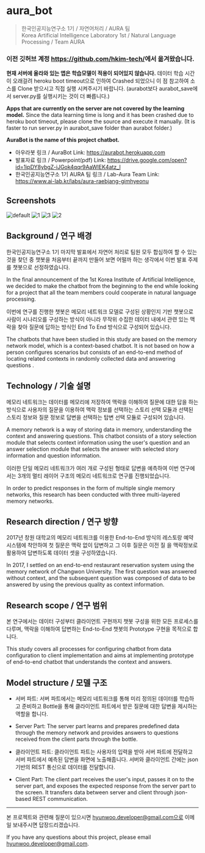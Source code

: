# aura_bot


> 한국인공지능연구소 1기 / 자연어처리 / AURA 팀</br>
> Korea Artificial Intelligence Laboratory 1st / Natural Language Processing / Team AURA

### 이전 깃허브 계정 <https://github.com/hkim-tech/>에서 옮겨왔습니다. 
<div>
<p>
<strong>현재 서버에 올라와 있는 앱은 학습모델이 적용이 되어있지 않습니다.</strong>
데이터 학습 시간이 오래걸려  heroku boot timeout으로 인하여 Crashed 되었으니 이 점 참고하여 소스를 Clone 받으시고 직접 실행 시켜주시기 바랍니다.
(aurabot보다 aurabot_save에서 server.py를 실행시키는 것이 더 빠릅니다.)
</p>
</div>
<div>
  <p>
<strong>Apps that are currently on the server are not covered by the learning model.</strong> Since the data learning time is long and it has been crashed due to heroku boot timeout, please clone the source and execute it manually. (It is faster to run server.py in aurabot_save folder than aurabot folder.)
  </p>
</div>
<div>
  <p>
<strong>AuraBot is the name of this project chatbot.</strong>
    
- 아우라봇 링크 / AuraBot Link: <https://aurabot.herokuapp.com>
- 발표자료 링크 / Powerpoint(pdf) Link: https://drive.google.com/open?id=1ipDY8ybgZ-iJGok4qqr9AaWIEK4atz_l
- 한국인공지능연구소 1기 AURA 팀 링크 / Lab-Aura Team Link: https://www.ai-lab.kr/labs/aura-raebjang-gimhyeonu
    </p>
  </div>
## Screenshots
![default](https://user-images.githubusercontent.com/41403001/44778524-29e4e900-abb8-11e8-9646-ce516b41419a.JPG)
![1](https://user-images.githubusercontent.com/41403001/44778580-5dc00e80-abb8-11e8-91d9-901fbfccc224.JPG)
![3](https://user-images.githubusercontent.com/41403001/44778623-73cdcf00-abb8-11e8-9ab5-3e9521e98ca1.JPG)
![2](https://user-images.githubusercontent.com/41403001/44778625-75979280-abb8-11e8-869d-4dd423a70c65.JPG)

## Background / 연구 배경
한국인공지능연구소 1기 마지막 발표에서 자연어 처리로 팀원 모두 합심하여 할 수 있는 것을 찾던 중 챗봇을 처음부터 끝까지 만들어 보면 어떨까 하는 생각에서 이번 발표 주제를 챗봇으로 선정하였습니다.

In the final announcement of the 1st Korea Institute of Artificial Intelligence, we decided to make the chatbot from the beginning to the end while looking for a project that all the team members could cooperate in natural language processing.

이번에 연구를 진행한 챗봇은 메모리 네트워크 모델로 구성된 상황인지 기반 챗봇으로 사람이 시나리오를 구성하는 방식이 아니라 무작위 수집한 데이터 내에서 관련 있는 맥락을 찾아 질문에 답하는 방식인 End To End 방식으로 구성되어 있습니다.

The chatbots that have been studied in this study are based on the memory network model, which is a context-based chatbot. It is not based on how a person configures scenarios but consists of an end-to-end method of locating related contexts in randomly collected data and answering questions .

## Technology / 기술 설명
메모리 네트워크는 데이터를 메모리에 저장하여 맥락을 이해하여 질문에 대한 답을 하는 방식으로 사용자의 질문을 이용하여 맥락 정보를 선택하는 스토리 선택 모듈과 선택된 스토리 정보와 질문 정보로 답변을 선택하는 탑변 선택 모듈로 구성되어 있습니다.

A memory network is a way of storing data in memory, understanding the context and answering questions. This chatbot consists of a story selection module that selects context information using the user's question and an answer selection module that selects the answer with selected story information and question information.

이러한 단일 메모리 네트워크가 여러 개로 구성된 형태로 답변을 예측하여 이번 연구에서는 3개의 멀티 레이어 구조의 메모리 네트워크로 연구를 진행되었습니다.

In order to predict responses in the form of multiple single memory networks, this research has been conducted with three multi-layered memory networks.

## Research direction / 연구 방향
2017년 창원 대학교의 메모리 네트워크를 이용한 End-to-End 방식의 레스토랑 예약 시스템에 착안하여 첫 질문은 맥락 없이 답변하고 그 이후 질문은 이전 질 을 맥락정보로 활용하여 답변하도록 데이터 셋을 구성하였습니다.

In 2017, I settled on an end-to-end restaurant reservation system using the memory network of Changwon University. The first question was answered without context, and the subsequent question was composed of data to be answered by using the previous quality as context information.

## Research scope / 연구 범위
본 연구에서는 데이터 구성부터 클라이언트 구현까지 챗봇 구성을 위한 모든 프로세스를 다루며, 맥락을 이해하여 답변하는 End-to-End 챗봇의 Prototype 구현을 목적으로 합니다.

This study covers all processes for configuring chatbot from data configuration to client implementation and aims at implementing prototype of end-to-end chatbot that understands the context and answers.

## Model structure / 모델 구조

- 서버 파트: 서버 파트에서는 메모리 네트워크를 통해 미리 정의된 데이터를 학습하고 준비하고 Bottle을 통해 클라이언트 파트에서 받은 질문에 대한 답변을 제시하는 역할을 합니다.

- Server Part: The server part learns and prepares predefined data through the memory network and provides answers to questions received from the client parts through the bottle.

- 클라이언트 파트: 클라이언트 파트는 사용자의 입력을 받아 서버 파트에 전달하고 서버 파트에서 예측된 답변을 화면에 노출해줍니다. 서버와 클라이언트 간에는 json 기반의 REST 통신으로 데이터를 전달합니다.

- Client Part: The client part receives the user's input, passes it on to the server part, and exposes the expected response from the server part to the screen. It transfers data between server and client through json-based REST communication.

---
본 프로젝트와 관련해 질문이 있으시면 hyunwoo.developer@gmail.com으로 이메일 보내주시면 답장드리겠습니다.

If you have any questions about this project, please email hyunwoo.developer@gmail.com.
